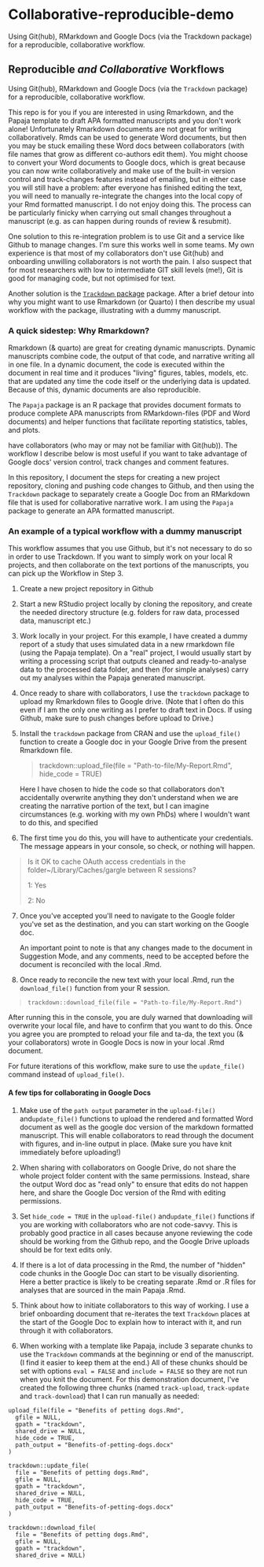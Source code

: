 # Collaborative-reproducible-demo

Using Git(hub), RMarkdown and Google Docs (via the Trackdown package) for a reproducible, collaborative workflow.


## Reproducible *and Collaborative* Workflows

Using Git(hub), RMarkdown and Google Docs (via the `Trackdown` package) for a reproducible, collaborative workflow.

This repo is for you if you are interested in using Rmarkdown, and the Papaja template to draft APA formatted manuscripts and you don't work alone! Unfortunately Rmarkdown documents are not great for writing collaboratively. Rmds can be used to generate Word documents, but then you may be stuck emailing these Word docs between collaborators (with file names that grow as different co-authors edit them). You might choose to convert your Word documents to Google docs, which is great because you can now write collaboratively and make use of the built-in version control and track-changes features instead of emailing, but in either case you will still have a problem: after everyone has finished editing the text, you will need to manually re-integrate the changes into the local copy of your Rmd formatted manuscript. I do not enjoy doing this. The process can be particularly finicky when carrying out small changes throughout a manuscript (e.g. as can happen during rounds of review & resubmit).

One solution to this re-integration problem is to use Git and a service like Github to manage changes. I'm sure this works well in some teams. My own experience is that most of my collaborators don't use Git(hub) and onboarding unwilling collaborators is not worth the pain. I also suspect that for most researchers with low to intermediate GIT skill levels (me!), Git is good for managing code, but not optimised for text.

Another solution is the [`Trackdown` package](https://github.com/ClaudioZandonella/trackdown) package. After a brief detour into why you might want to use Rmarkdown (or Quarto) I then describe my usual workflow with the package, illustrating with a dummy manuscript.

### A quick sidestep: Why Rmarkdown?

Rmarkdown (& quarto) are great for creating dynamic manuscripts. Dynamic manuscripts combine code, the output of that code, and narrative writing all in one file. In a dynamic document, the code is executed within the document in real time and it produces "living" figures, tables, models, etc. that are updated any time the code itself or the underlying data is updated. Because of this, dynamic documents are also reproducible.

The `Papaja` package is an R package that provides document formats to produce complete APA manuscripts from RMarkdown-files (PDF and Word documents) and helper functions that facilitate reporting statistics, tables, and plots.

have collaborators (who may or may not be familiar with Git(hub)). The workflow I describe below is most useful if you want to take advantage of Google docs' version control, track changes and comment features.

In this repository, I document the steps for creating a new project repository, cloning and pushing code changes to Github, and then using the `Trackdown` package to separately create a Google Doc from an RMarkdown file that is used for collaborative narrative work. I am using the `Papaja` package to generate an APA formatted manuscript.

### An example of a typical workflow with a dummy manuscript

This workflow assumes that you use Github, but it's not necessary to do so in order to use Trackdown. If you want to simply work on your local R projects, and then collaborate on the text portions of the manuscripts, you can pick up the Workflow in Step 3.

1.  Create a new project repository in Github

2.  Start a new RStudio project locally by cloning the repository, and create the needed directory structure (e.g. folders for raw data, processed data, manuscript etc.)

3.  Work locally in your project. For this example, I have created a dummy report of a study that uses simulated data in a new rmarkdown file (using the Papaja template). On a "real" project, I would usually start by writing a processing script that outputs cleaned and ready-to-analyse data to the processed data folder, and then (for simple analyses) carry out my analyses within the Papaja generated manuscript.

4.  Once ready to share with collaborators, I use the `trackdown` package to upload my Rmarkdown files to Google drive. (Note that I often do this even if I am the only one writing as I prefer to draft text in Docs. If using Github, make sure to push changes before upload to Drive.)

5.  Install the `trackdown` package from CRAN and use the `upload_file()` function to create a Google doc in your Google Drive from the present Rmarkdown file.

    > trackdown::upload_file(file = "Path-to-file/My-Report.Rmd", hide_code = TRUE)

    Here I have chosen to hide the code so that collaborators don't accidentally overwrite anything they don't understand when we are creating the narrative portion of the text, but I can imagine circumstances (e.g. working with my own PhDs) where I wouldn't want to do this, and specified

6.  The first time you do this, you will have to authenticate your credentials. The message appears in your console, so check, or nothing will happen.

> Is it OK to cache OAuth access credentials in the folder\~/Library/Caches/gargle between R sessions?
>
> 1: Yes
>
> 2: No

7.  Once you've accepted you'll need to navigate to the Google folder you've set as the destination, and you can start working on the Google doc.

    An important point to note is that any changes made to the document in Suggestion Mode, and any comments, need to be accepted before the document is reconciled with the local .Rmd.

8.  Once ready to reconcile the new text with your local .Rmd, run the `download_file()` function from your R session.

> `trackdown::download_file(file = "Path-to-file/My-Report.Rmd")`

After running this in the console, you are duly warned that downloading will overwrite your local file, and have to confirm that you want to do this. Once you agree you are prompted to reload your file and ta-da, the text you (& your collaborators) wrote in Google Docs is now in your local .Rmd document.

For future iterations of this workflow, make sure to use the `update_file()` command instead of `upload_file()`.

#### A few tips for collaborating in Google Docs

1.  Make use of the `path output` parameter in the `upload-file()` and`update_file()` functions to upload the rendered and formatted Word document as well as the google doc version of the markdown formatted manuscript. This will enable collaborators to read through the document with figures, and in-line output in place. (Make sure you have knit immediately before uploading!)

2.  When sharing with collaborators on Google Drive, do not share the whole project folder content with the same permissions. Instead, share the output Word doc as "read only" to ensure that edits do not happen here, and share the Google Doc version of the Rmd with editing permissions.

3.  Set `hide_code = TRUE` in the `upload-file()` and`update_file()` functions if you are working with collaborators who are not code-savvy. This is probably good practice in all cases because anyone reviewing the code should be working from the Github repo, and the Google Drive uploads should be for text edits only.

4.  If there is a lot of data processing in the Rmd, the number of "hidden" code chunks in the Google Doc can start to be visually disorienting. Here a better practice is likely to be creating separate .Rmd or .R files for analyses that are sourced in the main Papaja .Rmd.

5.  Think about how to initiate collaborators to this way of working. I use a brief onboarding document that re-iterates the text `Trackdown` places at the start of the Google Doc to explain how to interact with it, and run through it with collaborators.

6.  When working with a template like Papaja, include 3 separate chunks to use the `Trackdown` commands at the beginning or end of the manuscript. (I find it easier to keep them at the end.) All of these chunks should be set with options `eval = FALSE` and `include = FALSE` so they are not run when you knit the document. For this demonstration document, I've created the following three chunks (named `track-upload`, `track-update` and `track-download`) that I can run manually as needed:

```{r track-upload, eval=FALSE,echo=TRUE}
upload_file(file = "Benefits of petting dogs.Rmd",
  gfile = NULL,
  gpath = "trackdown",
  shared_drive = NULL,
  hide_code = TRUE,
  path_output = "Benefits-of-petting-dogs.docx"
)
```

```{r track-update, eval=FALSE, echo=TRUE}
trackdown::update_file(
  file = "Benefits of petting dogs.Rmd",
  gfile = NULL,
  gpath = "trackdown",
  shared_drive = NULL,
  hide_code = TRUE,
  path_output = "Benefits-of-petting-dogs.docx"
)
```

```{r track-down, eval=FALSE, echo=TRUE}
trackdown::download_file(
  file = "Benefits of petting dogs.Rmd",
  gfile = NULL, 
  gpath = "trackdown", 
  shared_drive = NULL)


```
